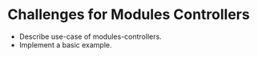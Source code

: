 # Challenges for Modules Controllers

- Describe use-case of modules-controllers.
- Implement a basic example.
